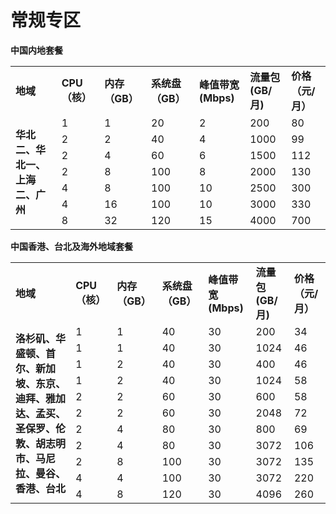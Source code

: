 # 常规专区
**中国内地套餐**
  <table>
  	<tr>
  		<td  rowspan = "1"> <b>地域<b> </td>
      <td  rowspan = "1"> <b>CPU（核）<b> </td>
      <td  rowspan = "1"> <b>内存（GB）<b> </td>
      <td  rowspan = "1"> <b>系统盘（GB）<b> </td>
      <td  rowspan = "1"> <b>峰值带宽(Mbps)<b> </td>
      <td  rowspan = "1"> <b>流量包(GB/月)<b> </td>
      <td  rowspan = "1"> <b>价格（元/月）<b> </td>
  	</tr>
  	<tr>
  		<td  rowspan = "7"> <b>华北二、华北一、上海二、广州<b> </td>
  		<td> 1</td>
  		<td> 1</td>
  		<td> 20</td>
  		<td> 2</td>
  		<td> 200</td>
  		<td> 80</td>
  	</tr>
  	<tr>
  		<td> 2</td>
  		<td> 2</td>
  		<td> 40</td>
  		<td> 4</td>
  		<td> 1000</td>
  		<td> 99</td>
  	</tr>
  	<tr>
  		<td> 2</td>
  		<td> 4</td>
  		<td> 60</td>
  		<td> 6</td>
  		<td> 1500</td>
  		<td> 112</td>
  	</tr>
  	<tr>
  		<td> 2</td>
  		<td> 8</td>
  		<td> 100</td>
  		<td> 8</td>
  		<td> 2000</td>
  		<td> 130</td>
  	</tr>
  	<tr>
  		<td> 4</td>
  		<td> 8</td>
  		<td> 100</td>
  		<td> 10</td>
  		<td> 2500</td>
  		<td> 300</td>
  	</tr>
  	<tr>
  		<td> 4</td>
  		<td> 16</td>
  		<td> 100</td>
  		<td> 10</td>
  		<td> 3000</td>
  		<td> 330</td>
  	</tr>
  	<tr>
  		<td> 8</td>
  		<td> 32</td>
  		<td> 120</td>
  		<td> 15</td>
  		<td> 4000</td>
  		<td> 700</td>
  	</tr>
  </table>

**中国香港、台北及海外地域套餐**
  <table>
  	<tr>
  		<td  rowspan = "1"> <b>地域<b> </td>
      <td  rowspan = "1"> <b>CPU（核）<b> </td>
      <td  rowspan = "1"> <b>内存（GB）<b> </td>
      <td  rowspan = "1"> <b>系统盘（GB）<b> </td>
      <td  rowspan = "1"> <b>峰值带宽(Mbps)<b> </td>
      <td  rowspan = "1"> <b>流量包(GB/月)<b> </td>
      <td  rowspan = "1"> <b>价格（元/月）<b> </td>
  	</tr>
  	<tr>
  		<td  rowspan = "11"> <b>洛杉矶、华盛顿、首尔、新加坡、东京、迪拜、雅加达、孟买、圣保罗、伦敦、胡志明市、马尼拉、曼谷、香港、台北<b> </td>
  		<td> 1</td>
  		<td> 1</td>
  		<td> 40</td>
  		<td> 30</td>
  		<td> 200</td>
  		<td> 34</td>
  	</tr>
  	<tr>
  		<td> 1</td>
  		<td> 1</td>
  		<td> 40</td>
  		<td> 30</td>
  		<td> 1024</td>
  		<td> 46</td>
  	</tr>
  	<tr>
  		<td> 1</td>
  		<td> 2</td>
  		<td> 40</td>
  		<td> 30</td>
  		<td> 400</td>
  		<td> 46</td>
  	</tr>
  	<tr>
  		<td> 1</td>
  		<td> 2</td>
  		<td> 40</td>
  		<td> 30</td>
  		<td> 1024</td>
  		<td> 58</td>
  	</tr>
  	<tr>
  		<td> 2</td>
  		<td> 2</td>
  		<td> 60</td>
  		<td> 30</td>
  		<td> 600</td>
  		<td> 58</td>
  	</tr>
  	<tr>
  		<td> 2</td>
  		<td> 2</td>
  		<td> 60</td>
  		<td> 30</td>
  		<td> 2048</td>
  		<td> 72</td>
  	</tr>
  	<tr>
  		<td> 2</td>
  		<td> 4</td>
  		<td> 80</td>
  		<td> 30</td>
  		<td> 800</td>
  		<td> 69</td>
  	</tr>
  	<tr>
  		<td> 2</td>
  		<td> 4</td>
  		<td> 80</td>
  		<td> 30</td>
  		<td> 3072</td>
  		<td> 106</td>
  	</tr>
  	<tr>
  		<td> 2</td>
  		<td> 8</td>
  		<td> 100</td>
  		<td> 30</td>
  		<td> 3072</td>
  		<td> 135</td>
  	</tr>
  	<tr>
  		<td> 4</td>
  		<td> 4</td>
  		<td> 100</td>
  		<td> 30</td>
  		<td> 3072</td>
  		<td> 220</td>
  	</tr>
  	<tr>
  		<td> 4</td>
  		<td> 8</td>
  		<td> 120</td>
  		<td> 30</td>
  		<td> 4096</td>
  		<td> 260</td>
  	</tr>
  </table>
